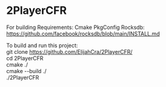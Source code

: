 # 2PlayerCFR
For building
Requirements:
Cmake
PkgConfig
Rocksdb: https://github.com/facebook/rocksdb/blob/main/INSTALL.md


To build and run this project:  
git clone https://github.com/ElijahCra/2PlayerCFR/  
cd 2PlayerCFR  
cmake ./   
cmake --build ./  
./2PlayerCFR
